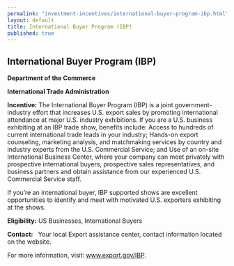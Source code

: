 ```yaml
---
permalink: "investment-incentives/international-buyer-program-ibp.html"
layout: default
title: International Buyer Program (IBP)
published: true
---
```


<H2>International Buyer Program (IBP)</h2>
<P><STRONG>Department of the Commerce</strong></p>
<P><STRONG>International Trade Administration </strong></p>
<P><STRONG>Incentive:</strong> The International Buyer Program (IBP) is a joint government-industry effort that increases U.S. export sales by promoting international attendance at major U.S. industry exhibitions. If you are a U.S. business exhibiting at an IBP trade show, benefits include: Access to hundreds of current international trade leads in your industry; Hands-on export counseling, marketing analysis, and matchmaking services by country and industry experts from the U.S. Commercial Service; and Use of an on-site International Business Center, where your company can meet privately with prospective international buyers, prospective sales representatives, and business partners and obtain assistance from our experienced U.S. Commercial Service staff.</p>
<P>If you’re an international buyer, IBP supported shows are excellent opportunities to identify and meet with motivated U.S. exporters exhibiting at the shows.</p>
<P><STRONG>Eligibility:</strong> US Businesses, International Buyers</p>
<P><STRONG>Contact:</strong>&nbsp;&nbsp;&nbsp;Your local Export assistance center, contact information located on the website. </p>
<P>For more information, visit: <A href="http://www.export.gov/IBP" target=_top>www.export.gov/IBP</a>.</p> 